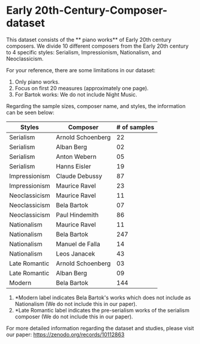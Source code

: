 # Early 20th-Century-Composer-dataset

This dataset consists of the ** piano works** of Early 20th century composers. We divide 10 different composers from the Early 20th century to 4 specific styles: Serialism, Impressionism, Nationalism, and Neoclassicism.

For your reference, there are some limitations in our dataset:
1. Only piano works.
2. Focus on first 20 measures (approximately one page).
3. For Bartok works: We do not include Night Music.
   

Regarding the sample sizes, composer name, and styles, the information can be seen below:

| Styles         | Composer                 | # of samples |
| -------------  | -------------------------| -------------|
| Serialism      | Arnold Schoenberg        | 22           |
| Serialism      | Alban Berg               | 02           |
| Serialism      | Anton Webern             | 05           |
| Serialism      | Hanns Eisler             | 19           |
| Impressionism  | Claude Debussy           | 87           |
| Impressionism  | Maurice Ravel            | 23           |
| Neoclassicism  | Maurice Ravel            | 11           |
| Neoclassicism  | Bela Bartok              | 07           |
| Neoclassicism  | Paul Hindemith           | 86           |
| Nationalism    | Maurice Ravel            | 11           |
| Nationalism    | Bela Bartok              | 247          |
| Nationalism    | Manuel de Falla          | 14           |
| Nationalism    | Leos Janacek             | 43           |
| Late Romantic  | Arnold Schoenberg        | 03           |
| Late Romantic  | Alban Berg               | 09           |
| Modern         | Bela Bartok              | 144          |


1. *Modern label indicates Bela Bartok's works which does not include as Nationalism (We do not include this in our paper).
2. *Late Romantic label indicates the pre-serialism works of the serialism composer (We do not include this in our paper).

For more detailed information regarding the dataset and studies, please visit our paper: https://zenodo.org/records/10112863




